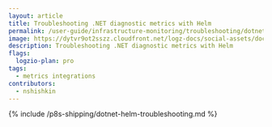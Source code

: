 ```yaml
---
layout: article
title: Troubleshooting .NET diagnostic metrics with Helm
permalink: /user-guide/infrastructure-monitoring/troubleshooting/dotnet-helm-troubleshooting.html
image: https://dytvr9ot2sszz.cloudfront.net/logz-docs/social-assets/docs-social.jpg
description: Troubleshooting .NET diagnostic metrics with Helm
flags:
  logzio-plan: pro
tags:
  - metrics integrations
contributors:
  - nshishkin
---
```



{% include /p8s-shipping/dotnet-helm-troubleshooting.md %}





